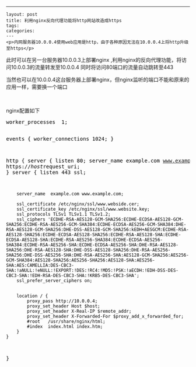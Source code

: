 ---
    layout: post
    title: 利用nginx反向代理功能将http网站改造成https
    tags:
    categories:
    ---
    <p>内网服务器10.0.0.4使用web应用是http，由于各种原因无法在10.0.0.4上将http升级至https</p>
<p>此时可以在另一台服务器10.0.0.3上部署nginx ,利用nginx的反向代理功能，将访问10.0.0.3的流量转发至10.0.0.4 同时将访问80端口的流量自动跳转至443</p>
<p>当然也可以在10.0.0.4这台服务器上部署nginx，但nginx监听的端口不能和原来的应用一样，需要换一个端口</p>
<p>&nbsp;</p>
<p>nginx配置如下</p>
<div class="cnblogs_code">
<pre><span style="color: #000000;">worker_processes  1;

events {
    worker_connections  1024;
}

http {
    server {
        listen 80;
        server_name example.com www.example.com;
        return 301 https://$host$request_uri;
    }
    server {
        listen       443 ssl;

        server_name  example.com www.example.com;

        ssl_certificate /etc/nginx/ssl/www.webside.cer;
        ssl_certificate_key /etc/nginx/ssl/www.website.key;
        ssl_protocols TLSv1 TLSv1.1 TLSv1.2;
        ssl_ciphers 'ECDHE-RSA-AES128-GCM-SHA256:ECDHE-ECDSA-AES128-GCM-SHA256:ECDHE-RSA-AES256-GCM-SHA384:ECDHE-ECDSA-AES256-GCM-SHA384:DHE-RSA-AES128-GCM-SHA256:DHE-DSS-AES128-GCM-SHA256:kEDH+AESGCM:ECDHE-RSA-AES128-SHA256:ECDHE-ECDSA-AES128-SHA256:ECDHE-RSA-AES128-SHA:ECDHE-ECDSA-AES128-SHA:ECDHE-RSA-AES256-SHA384:ECDHE-ECDSA-AES256-SHA384:ECDHE-RSA-AES256-SHA:ECDHE-ECDSA-AES256-SHA:DHE-RSA-AES128-SHA256:DHE-RSA-AES128-SHA:DHE-DSS-AES128-SHA256:DHE-RSA-AES256-SHA256:DHE-DSS-AES256-SHA:DHE-RSA-AES256-SHA:AES128-GCM-SHA256:AES256-GCM-SHA384:AES128-SHA256:AES256-SHA256:AES128-SHA:AES256-SHA:AES:CAMELLIA:DES-CBC3-SHA:!aNULL:!eNULL:!EXPORT:!DES:!RC4:!MD5:!PSK:!aECDH:!EDH-DSS-DES-CBC3-SHA:!EDH-RSA-DES-CBC3-SHA:!KRB5-DES-CBC3-SHA';
        ssl_prefer_server_ciphers on;


        location / {
            proxy_pass http://10.0.0.4;
            proxy_set_header Host $host;
            proxy_set_header X-Real-IP $remote_addr;
            proxy_set_header X-Forwarded-For $proxy_add_x_forwarded_for;
            #root   /usr/share/nginx/html;
            #index  index.html index.htm;
        }
    }
}</span></pre>
</div>
<p>&nbsp;</p>
    
